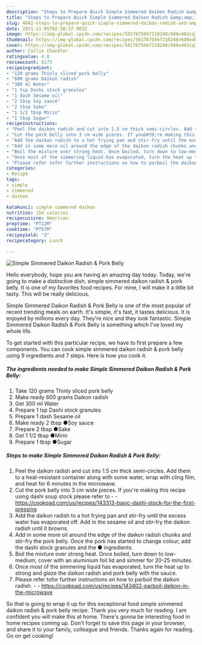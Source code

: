 ```yaml
---
description: "Steps to Prepare Quick Simple Simmered Daikon Radish &amp;amp; Pork Belly"
title: "Steps to Prepare Quick Simple Simmered Daikon Radish &amp;amp; Pork Belly"
slug: 4642-steps-to-prepare-quick-simple-simmered-daikon-radish-and-amp-pork-belly
date: 2021-11-05T02:50:37.903Z
image: https://img-global.cpcdn.com/recipes/5817675667210240/680x482cq70/simple-simmered-daikon-radish-pork-belly-recipe-main-photo.jpg
thumbnail: https://img-global.cpcdn.com/recipes/5817675667210240/680x482cq70/simple-simmered-daikon-radish-pork-belly-recipe-main-photo.jpg
cover: https://img-global.cpcdn.com/recipes/5817675667210240/680x482cq70/simple-simmered-daikon-radish-pork-belly-recipe-main-photo.jpg
author: Callie Chandler
ratingvalue: 4.8
reviewcount: 8273
recipeingredient:
- "120 grams Thinly sliced pork belly"
- "600 grams Daikon radish"
- "300 ml Water"
- "1 tsp Dashi stock granules"
- "1 dash Sesame oil"
- "2 tbsp Soy sauce"
- "2 tbsp Sake"
- "1 1/2 tbsp Mirin"
- "1 tbsp Sugar"
recipeinstructions:
- "Peel the daikon radish and cut into 1.5 cm thick semi-circles. Add them to a heat-resistant container along with some water, wrap with cling film, and heat for 6 minutes in the microwave."
- "Cut the pork belly into 3 cm wide pieces. If you&#39;re making this recipe using dashi soup stock please refer to  https://cookpad.com/us/recipes/143313-basic-dashi-stock-for-the-first-pressing"
- "Add the daikon radish to a hot frying pan and stir-fry until the excess water has evaporated off. Add in the sesame oil and stir-fry the daikon radish until it browns."
- "Add in some more oil around the edge of the daikon radish chunks and stir-fry the pork belly. Once the pork has started to change colour, add the dashi stock granules and the ● ingredients."
- "Boil the mixture over strong heat. Once boiled, turn down to low-medium, cover with an aluminium foil lid and simmer for 20-25 minutes."
- "Once most of the simmering liquid has evaporated, turn the heat up to strong and glaze the daikon radish and pork belly with the sauce."
- "Please refer tofor further instructions on how to parboil the daikon radish.  https://cookpad.com/us/recipes/143402-parboil-daikon-in-the-microwave"
categories:
- Recipe
tags:
- simple
- simmered
- daikon

katakunci: simple simmered daikon 
nutrition: 154 calories
recipecuisine: American
preptime: "PT12M"
cooktime: "PT57M"
recipeyield: "3"
recipecategory: Lunch

---
```



![Simple Simmered Daikon Radish &amp; Pork Belly](https://img-global.cpcdn.com/recipes/5817675667210240/680x482cq70/simple-simmered-daikon-radish-pork-belly-recipe-main-photo.jpg)

Hello everybody, hope you are having an amazing day today. Today, we're going to make a distinctive dish, simple simmered daikon radish &amp; pork belly. It is one of my favorites food recipes. For mine, I will make it a little bit tasty. This will be really delicious.

Simple Simmered Daikon Radish &amp; Pork Belly is one of the most popular of recent trending meals on earth. It's simple, it's fast, it tastes delicious. It is enjoyed by millions every day. They're nice and they look fantastic. Simple Simmered Daikon Radish &amp; Pork Belly is something which I've loved my whole life.




To get started with this particular recipe, we have to first prepare a few components. You can cook simple simmered daikon radish &amp; pork belly using 9 ingredients and 7 steps. Here is how you cook it.

<!--inarticleads1-->

##### The ingredients needed to make Simple Simmered Daikon Radish &amp; Pork Belly:

1. Take 120 grams Thinly sliced pork belly
1. Make ready 600 grams Daikon radish
1. Get 300 ml Water
1. Prepare 1 tsp Dashi stock granules
1. Prepare 1 dash Sesame oil
1. Make ready 2 tbsp ●Soy sauce
1. Prepare 2 tbsp ●Sake
1. Get 1 1/2 tbsp ●Mirin
1. Prepare 1 tbsp ●Sugar




<!--inarticleads2-->

##### Steps to make Simple Simmered Daikon Radish &amp; Pork Belly:

1. Peel the daikon radish and cut into 1.5 cm thick semi-circles. Add them to a heat-resistant container along with some water, wrap with cling film, and heat for 6 minutes in the microwave.
1. Cut the pork belly into 3 cm wide pieces. If you&#39;re making this recipe using dashi soup stock please refer to -  - https://cookpad.com/us/recipes/143313-basic-dashi-stock-for-the-first-pressing
1. Add the daikon radish to a hot frying pan and stir-fry until the excess water has evaporated off. Add in the sesame oil and stir-fry the daikon radish until it browns.
1. Add in some more oil around the edge of the daikon radish chunks and stir-fry the pork belly. Once the pork has started to change colour, add the dashi stock granules and the ● ingredients.
1. Boil the mixture over strong heat. Once boiled, turn down to low-medium, cover with an aluminium foil lid and simmer for 20-25 minutes.
1. Once most of the simmering liquid has evaporated, turn the heat up to strong and glaze the daikon radish and pork belly with the sauce.
1. Please refer tofor further instructions on how to parboil the daikon radish. -  - https://cookpad.com/us/recipes/143402-parboil-daikon-in-the-microwave




So that is going to wrap it up for this exceptional food simple simmered daikon radish &amp; pork belly recipe. Thank you very much for reading. I am confident you will make this at home. There's gonna be interesting food in home recipes coming up. Don't forget to save this page in your browser, and share it to your family, colleague and friends. Thanks again for reading. Go on get cooking!
